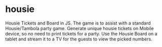 # housie
Housie Tickets and Board in JS.
The game is to assist with a standard Housie/Tambola party game. 
Generate unique housie tickets on Mobile device, so no need to print tickets for a party. 
Use the Housie Board on a tablet and stream it to a TV for the guests to view the picked numbers.
